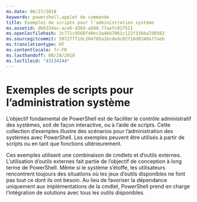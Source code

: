 ```yaml
---
ms.date: 08/27/2018
keywords: powershell,applet de commande
title: Exemples de scripts pour l’administration système
ms.assetid: db6334ec-ace6-436d-ab88-77aefc817511
ms.openlocfilehash: 3c771c9568f40ec3a4bb7061c122f33bba7d0382
ms.sourcegitcommit: 59727f71dc204785a1bcdedc02716d8340a77aeb
ms.translationtype: HT
ms.contentlocale: fr-FR
ms.lasthandoff: 08/28/2018
ms.locfileid: "43134144"
---
```

# <a name="sample-scripts-for-system-administration"></a>Exemples de scripts pour l’administration système

L’objectif fondamental de PowerShell est de faciliter le contrôle administratif des systèmes, soit de façon interactive, ou à l’aide de scripts. Cette collection d’exemples illustre des scénarios pour l’administration des systèmes avec PowerShell. Les exemples peuvent être utilisés à partir de scripts ou en tant que fonctions ultérieurement.

Ces exemples utilisent une combinaison de cmdlets et d’outils externes. L’utilisation d’outils externes fait partie de l’objectif de conception à long terme de PowerShell. Même si le système s’étoffe, les utilisateurs rencontrent toujours des situations où les jeux d’outils disponibles ne font pas tout ce dont ils ont besoin. Au lieu de favoriser la dépendance uniquement aux implémentations de la cmdlet, PowerShell prend en charge l’intégration de solutions avec tous les outils disponibles.